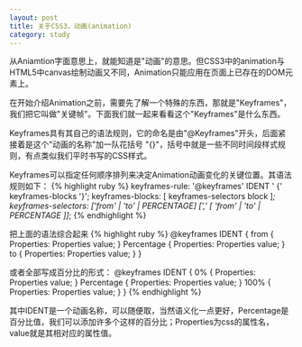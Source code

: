 ```yaml
---
layout: post
title: 关于CSS3，动画(animation)
category: study
---
```


从Aniamtion字面意思上，就能知道是"动画"的意思。但CSS3中的animation与HTML5中canvas绘制动画又不同，Animation只能应用在页面上已存在的DOM元素上。

在开始介绍Animation之前，需要先了解一个特殊的东西，那就是"Keyframes"，我们把它叫做"关键帧"。下面我们就一起来看看这个"Keyframes"是什么东西。

Keyframes具有其自己的语法规则，它的命名是由"@Keyframes"开头，后面紧接着是这个"动画的名称"加一队花括号 "{}"，括号中就是一些不同时间段样式规则，有点类似我们平时书写的CSS样式。

Keyframes可以指定任何顺序排列来决定Animation动画变化的关键位置。其语法规则如下：
{% highlight ruby %}
keyframes-rule: '@keyframes' IDENT ' {' keyframes-blocks '}';
keyframes-blocks: [ keyframes-selectors block ]*;
keyframes-selectors: ['from' | 'to' | PERCENTAGE] [',' [ 'from' | 'to' | PERCENTAGE ]]*;
{% endhighlight %}

把上面的语法综合起来
{% highlight ruby %}
@keyframes IDENT {
  from {
	Properties: Properties value; 
  }
  Percentage {
	Properties: Properties value;
  }
  to {
	Properties: Properties value;
  }
}  	

或者全部写成百分比的形式：
@keyframes IDENT {
  0% {
	Properties: Properties value;
  }
  Percentage {
	Properties: Properties value;
  }	
  100% {
	Properties: Properties value;
  }
}
{% endhighlight %}

其中IDENT是一个动画名称，可以随便取，当然语义化一点更好，Percentage是百分比值，我们可以添加许多个这样的百分比；Properties为css的属性名，value就是其相对应的属性值。

